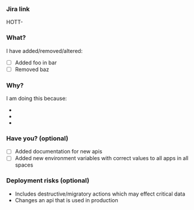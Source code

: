### Jira link

HOTT-<TODO>

### What?

I have added/removed/altered:

- [ ] Added foo in bar
- [ ] Removed baz

### Why?

I am doing this because:

-
-
-

### Have you? (optional)

- [ ] Added documentation for new apis
- [ ] Added new environment variables with correct values to all apps in all spaces

### Deployment risks (optional)

- Includes destructive/migratory actions which may effect critical data
- Changes an api that is used in production
